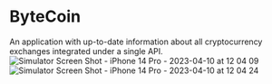 # ByteCoin
An application with up-to-date information about all cryptocurrency exchanges integrated under a single API.
![Simulator Screen Shot - iPhone 14 Pro - 2023-04-10 at 12 04 09](https://user-images.githubusercontent.com/61159577/230870572-6878e6e6-6b23-4534-b851-012873e9c483.png)
![Simulator Screen Shot - iPhone 14 Pro - 2023-04-10 at 12 04 24](https://user-images.githubusercontent.com/61159577/230870577-a9714684-3887-470f-bf26-77fd7956041e.png)
